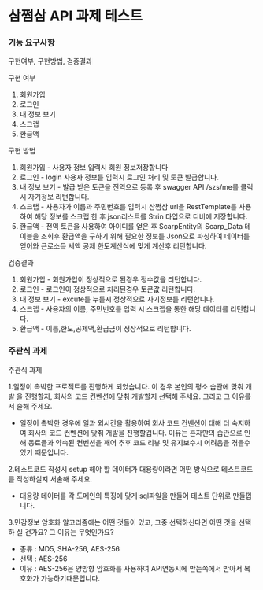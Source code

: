 # 삼쩜삼 API 과제 테스트 

### 기능 요구사항

구현여부, 구현방법, 검증결과

구현 여부
1. 회원가입
2. 로그인
3. 내 정보 보기
4. 스크랩
5. 환급액

구현 방법
1. 회원가입 - 사용자 정보 입력시 회원 정보저장합니다
2. 로그인 - login 사용자 정보를 입력시 로그인 처리 및 토큰 발급합니다.
3. 내 정보 보기 - 발급 받은 토큰을 전역으로 등록 후 swagger API /szs/me를 클릭시 자기정보 리턴합니다.
4. 스크랩 - 사용자가 이름과 주민번호를 입력시 삼쩜삼 url을 RestTemplate를 사용하여 해당 정보를 스크랩 한 후 json리스트를 Strin 타입으로 디비에 저장합니다.
5. 환급액 - 전역 토큰을 사용하여 아이디를 얻은 후 ScarpEntity의 Scarp_Data 테이블을 조회후 환급액을 구하기 위해 필요한 정보를 Json으로 파싱하여 데이터를 얻어와 근로소득 세액 공제 한도계산식에 맞게 계산후 리턴합니다.

검증결과
1. 회원가입 - 회원가입이 정상적으로 된경우 정수값을 리턴합니다.
2. 로그인 - 로그인이 정상적으로 처리된경우 토큰값 리턴합니다.
3. 내 정보 보기 - excute를 누를시 정상적으로 자기정보를 리턴합니다.
4. 스크랩 - 사용자의 이름, 주민번호를 입력 시 스크랩을 통한 해당 데이터를 리턴합니다.
5. 환급액 - 이름,한도,공제액,환급금이 정상적으로 리턴합니다.


###  주관식 과제

주관식 과제

1.일정이 촉박한 프로젝트를 진행하게 되었습니다. 이 경우 본인의 평소 습관에 맞춰 개발
을 진행할지, 회사의 코드 컨벤션에 맞춰 개발할지 선택해 주세요. 그리고 그 이유를 서
술해 주세요.
 - 일정이 촉박한 경우에 일과 외시간을 활용하여 회사 코드 컨벤션이 대해 더 숙지하여 회사의 코드 컨벤션에 맞춰 개발을 진행할겁니다. 이유는 혼자만의 습관으로 인해 동료들과 약속된 컨벤션을 깨어 추후 코드 리뷰 및 유지보수시 어려움을 겪을수 있기 때문입니다.
 

2.테스트코드 작성시 setup 해야 할 데이터가 대용량이라면 어떤 방식으로 테스트코드를
   작성하실지 서술해 주세요.
 - 대용량 데이터를 각 도메인의 특징에 맞게 sql파일을 만들어 테스트 단위로 만들껍니다.

3.민감정보 암호화 알고리즘에는 어떤 것들이 있고, 그중 선택하신다면 어떤 것을 선택하
   실 건가요? 그 이유는 무엇인가요? 
 - 종류 : MD5, SHA-256, AES-256 
 - 선택 : AES-256
 - 이유 : AES-256은 양방향 암호화를 사용하여 API연동시에 받는쪽에서 받아서 복호화가 가능하기때문입니다. 

